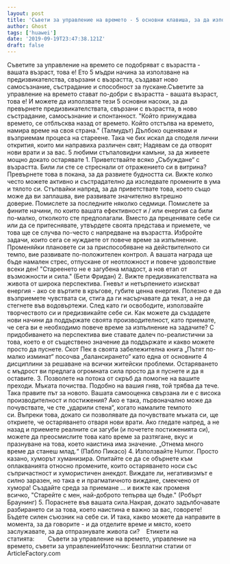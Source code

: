 ```yaml
---
layout: post
title: 'Съвети за управление на времето - 5 основни клавиша, за да използвате разумно възрастта, за да създадете нова ефективност'
author: Ghost
tags: ['huawei']
date: '2019-09-19T23:47:38.121Z'
draft: false
---
```


Съветите за управление на времето се подобряват с възрастта - вашата възраст, това е! Ето 5 мъдри начина за използване на предизвикателства, свързани с възрастта, създават ново самосъзнание, състрадание и способност за пускане.Съветите за управление на времето стават по-добри с възрастта - вашата възраст, това е! И можете да използвате тези 5 основни насоки, за да превърнете предизвикателствата, свързани с възрастта, в ново състрадание, самосъзнание и спонтанност. "Който принуждава времето, се отблъсква назад от времето. Който отстъпва на времето, намира време на своя страна." (Талмудът) Дълбоко оценявам и възприемам процеса на стареене. Така че бих искал да споделя лични открития, които ми направиха различен свят; Надявам се да отворят нови врати и за вас. 5 любими стъпаловидни камъни, за да живеете мощно докато остарявате 1. Приветствайте всяко „Събуждане“ с възрастта. Били ли сте се стреснали от отражението си в витрина? Превърнете това в покана, за да развиете будността си. Вижте колко често можете активно и състрадателно да изследвате промените в ума и тялото си. Стъпвайки напред, за да приветствате това, което също може да ви заплашва, вие развивате значително вътрешно доверие. Помислете за последните няколко седмици. Помислете за фините начини, по които вашата ефективност и / или енергия са били по-малко, отколкото сте предполагали. Вместо да преценявате себе си или да се притеснявате, утвърдете своята представа и приемете, че това ще се случва по-често с напредване на възрастта. Избройте задачи, които сега се нуждаете от повече време за изпълнение. Променяйки плановете си за приспособяване на действителното си темпо, вие развивате по-положителен контрол. А вашата награда ще бъде намален стрес, отпускане от неотложност и повече удоволствие всеки ден! "Стареенето не е загубена младост, а нов етап от възможности и сила." (Бети Фридан) 2. Вижте предизвикателствата на живота от широка перспектива. Гневът и нетърпението изискват енергия - ако се въртите в кръгове, губите ценна енергия. Полезно е да възприемете чувствата си, стига да ги насърчавате да текат, а не да стегнете във водовъртежи. След като ги освободите, използвайте творчеството си и предизвикайте себе си. Как можете да създадете нови начини да поддържате своята производителност, като приемате, че сега ви е необходимо повече време за изпълнение на задачите? С придобиването на перспектива вие ставате далеч по-реалистични за това, което е от съществено значение да поддържате и какво можете просто да пуснете. Скот Пек в своята забележителна книга „Пътят по-малко изминат“ посочва „балансирането“ като една от основните 4 дисциплини за решаване на всички житейски проблеми. Остаряването с мъдрост ви предлага огромната сила просто да я пуснете и да я оставите. 3. Позволете на потока от скръб да помогне на вашите преходи. Мъката почиства. Подобно на вашия гняв, той трябва да тече. Така правите път за новото. Вашата самооценка свързана ли е с висока производителност и постижения? Ако е така, първоначално може да почувствате, че сте „ударили стена“, когато намалите темпото си. Въпреки това, докато си позволявате да почувствате мъката си, ще откриете, че остаряването отваря нови врати. Ако гледате напред, а не назад и приемете реалните си загуби (и почетете постиженията си), можете да преосмислите това като време за разтягане, вкус и празнуване на това, което наистина има значение. „Отнема много време да станеш млад.“ (Пабло Пикасо) 4. Използвайте Humor. Просто казано, хуморът хуманизира. Опитайте се да се обърнете към оплакванията относно промените, които остаряването носи със съпричастност и хумористичен анекдот. Виждате ли, негативизмът е силно заразен, но така е и прагматичното виждане, смекчено от хумора! Създайте среда за приемане ... и вижте как променя всичко, "Старейте с мен, най-доброто тепърва ще бъде." (Робърт Браунинг) 5. Пораснете във вашата сила.Накрая, докато задълбочавате разбирането си за това, което наистина е важно за вас, говорете! Бъдете силен съюзник на себе си. И така, какво можете да направите в момента, за да говорите - и да отделите време и място, което заслужавате, за да отпразнувате живота си?    Етикети на статията:        Съвети за управление на времето, управление на времето, съвети за управлениеИзточник: Безплатни статии от ArticleFactory.com
